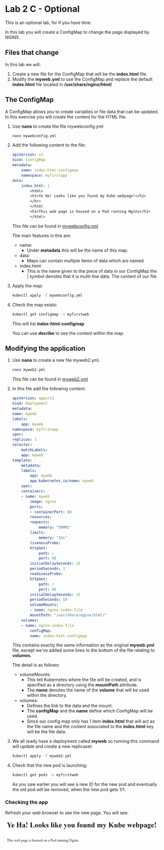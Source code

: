 # Lab 2 C - Optional

This is an optional lab, for if you have time.

In this lab you will create a ConfigMap to change the page displayed by NGINX.

## Files that change

In this lab we will:

1. Create a new file for the ConfigMap that will be the **index.html** file.
2. Modify the **myweb.yml** to use the ConfigMap and replace the default **index.html** file located in **/usr/share/nginx/html/**

## The ConfigMap

A ConfigMap allows you to create variables or file data that can be updated.  In this exercise you will create the content for the HTML file.

1. Use **nano** to create the file mywebconfig.yml
    
    ```bash
    nano mywebconfig.yml
    ```

2. Add the following content to the file:

    ```yaml
    apiVersion: v1
    kind: ConfigMap
    metadata:
        name: index-html-configmap
        namespace: myfirstapp
    data:
        index.html: |
            <html>
            <h1>Ye Ha! Looks like you found my Kube webpage!</h1>
            </br>
            </html
            <h1>This web page is housed on a Pod running Nginx</h1>
            </html>
    ```

    This file can be found in [mywebconfig.yml](Lab02/mywebconfig.yaml)

    The main features in this are:
    - name:
      - Under **metadata** this will be the name of this map.
    - data:
      - Maps can contain multiple items of data which are named
    - index.html:
      - This is the name given to the piece of data in our ConfigMap the | symbol denotes that it is multi-line data.  The content of our file

3. Apply the map:

    ```bash
    kubectl apply -f mywebconfig.yml
    ```

4. Check the map exists:

    ```bash
    kubectl get configmap -n myfirstweb
    ```

    This will list **index-html-configmap**

    You can use **decribe** to see the content within the map.

## Modifying the application
1. Use **nano** to create a new file myweb2.yml.

    ```bash
    nano myweb2.yml
    ```

    This file can be found in [myweb2.yml](Lab02/myweb2.yml)

2. In this file add the following content:

    ```yaml
    apiVersion: apps/v1
    kind: Deployment
    metadata:
    name: myweb
    labels:
        app: myweb
    namespace: myfirstapp
    spec:
    replicas: 1
    selector:
        matchLabels:
        app: myweb
    template:
        metadata:
        labels:
            app: myweb
            app.kubernetes.io/name: myweb
        spec:
        containers:
        - name: myweb
            image: nginx
            ports:
            - containerPort: 80
            resources:
            requests:
                memory: "300Mi"
            limits:
                memory: "1Gi"
            livenessProbe:
            httpGet:
                path: /
                port: 80
            initialDelaySeconds: 15
            periodSeconds: 3
            readinessProbe:
            httpGet:
                path: /
                port: 80
            initialDelaySeconds: 15
            periodSeconds: 10
            volumeMounts:
            - name: nginx-index-file
            mountPath: "/usr/share/nginx/html/"
        volumes:
        - name: nginx-index-file
            configMap:
            name: index-html-configmap
    ```

    This contains exactly the same information as the original **myweb.yml** file, except we've added some lines to the bottom of the file relating to **volumes**.

    The detail is as follows:
    - volumeMounts:
      - This tell Kubernetes where the file will be created, and is specified as a directory using the **mountPath** attribute.
      - The **name** denotes the name of the **volume** that will be used within the directory.
    - volumes:
      - Defines the link to the data and the mount.
      - The **configMap** and the **name** define which ConfigMap will be used.
      - Since our config map only has 1 item **index.html** that will act as the file name and the content associated to the **index.html** key will be the file data.

3. We all ready have a deployment called **myweb** so running this command will update and create a new replicaset:

    ```bash
    kubectl apply -f myweb2.yml
    ```

4. Check that the new pod is launching:

    ```bash
    kubectl get pods -n myfirstweb
    ```

    As you saw earlier you will see a new ID for the new pod and eventually the old pod will be removed, when the new pod gets 1/1.

### Checking the app

Refresh your web browser to see the new page.  You will see:

![New NGINX Page](images/NGINXPage2.png)